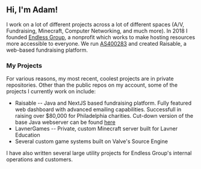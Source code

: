 ## Hi, I'm Adam!
I work on a lot of different projects across a lot of different spaces (A/V, Fundraising, Minecraft, Computer Networking, and much more).
In 2018 I founded [Endless Group](https://endlessgroup.org), a nonprofit which works to make hosting resources more accessible to everyone.
We run [AS400283](https://bgp.he.net/AS400283) and created Raisable, a web-based fundraising platform.

### My Projects
For various reasons, my most recent, coolest projects are in private repositories. Other than the public repos on my account, some of the projects I currently work on include:
* Raisable -- Java and NextJS based fundraising platform. Fully featured web dashboard with advanced emailing capabilities. Successfull in raising over $80,000 for Philadelphia charities. Cut-down version of the base Java webserver can be found [here](https://github.com/Electromaster232/java-flasklike)
* LavnerGames -- Private, custom Minecraft server built for Lavner Education
* Several custom game systems built on Valve's Source Engine

I have also written several large utility projects for Endless Group's internal operations and customers.
